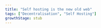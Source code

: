```yaml
---
title: "Self hosting is the new old web"
tags: ["Decentralisation", "Self Hosting"]
growthStage: stub
---
```


